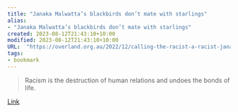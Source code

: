 ```yaml
---
title: "Janaka Malwatta’s blackbirds don’t mate with starlings"
alias:
- "Janaka Malwatta’s blackbirds don’t mate with starlings"
created: 2023-08-12T21:43:10+10:00
modified: 2023-08-12T21:43:10+10:00
URL:  "https://overland.org.au/2022/12/calling-the-racist-a-racist-janaka-malwattas-blackbirds-dont-mate-with-starlings/"
tags:
- bookmark
---
```


> Racism is the destruction of human relations and undoes the bonds of life.

[Link](https://overland.org.au/2022/12/calling-the-racist-a-racist-janaka-malwattas-blackbirds-dont-mate-with-starlings/)